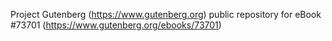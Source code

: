 Project Gutenberg (https://www.gutenberg.org) public repository for
eBook #73701 (https://www.gutenberg.org/ebooks/73701)
